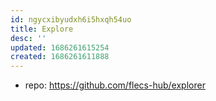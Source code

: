 ```yaml
---
id: ngycxibyudxh6i5hxqh54uo
title: Explore
desc: ''
updated: 1686261615254
created: 1686261611888
---
```


- repo: https://github.com/flecs-hub/explorer